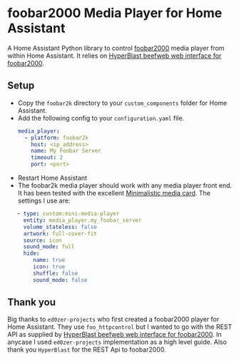 # foobar2000 Media Player for Home Assistant
A Home Assistant Python library to control [foobar2000](http://www.foobar2000.org/) media player from within Home Assistant. It relies on [HyperBlast beefweb web interface for foobar2000](https://github.com/hyperblast/beefweb).

## Setup
* Copy the `foobar2k` directory to your `custom_components` folder for Home Assistant.
* Add the following config to your `configuration.yaml` file.
  ```yaml
  media_player:
    - platform: foobar2k
      host: <ip_address>
      name: My Foobar Server
      timeout: 2
      port: <port>
  ``` 
 * Restart Home Assistant
 * The foobar2k media player should work with any media player front end. It has been tested with the excellent [Minimalistic media card](https://github.com/kalkih/mini-media-player). The settings I use are:
 ```yaml
    - type: custom:mini-media-player
      entity: media_player.my_foobar_server    
      volume_stateless: false
      artwork: full-cover-fit
      source: icon
      sound_mode: full
      hide:
         name: true
         icon: true   
         shuffle: false
         sound_mode: false
```
 
## Thank you
Big thanks to `ed0zer-projects` who first created a foobar2000 player for Home Assistant. They use `foo_httpcontrol` but I wanted to go with the REST API as supplied by [HyperBlast beefweb web interface for foobar2000](https://github.com/hyperblast/beefweb). In anycase I used `ed0zer-projects` implementation as a high level guide. Also thank you `HyperBlast` for the REST Api to foobar2000.
